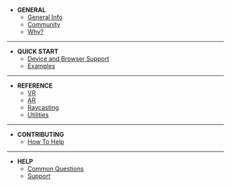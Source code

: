 <!-- docs/_sidebar.md -->
- __GENERAL__
  - [General Info](README.md)
  - [Community](general/community.md)
  - [Why?](general/why.md)
***
- __QUICK START__
  - [Device and Browser Support](quick-start/device-support.md)
  - [Examples](quick-start/examples.md)
***
- __REFERENCE__
  - [VR](reference/vr.md)
  - [AR](reference/ar.md)
  - [Raycasting](reference/raycasting.md)
  - [Utilities](reference/utilities.md)
***
- __CONTRIBUTING__
    - [How To Help](contributing/contributing.md)
***
- __HELP__
    - [Common Questions](help/faq.md)
    - [Support](help/support.md)
